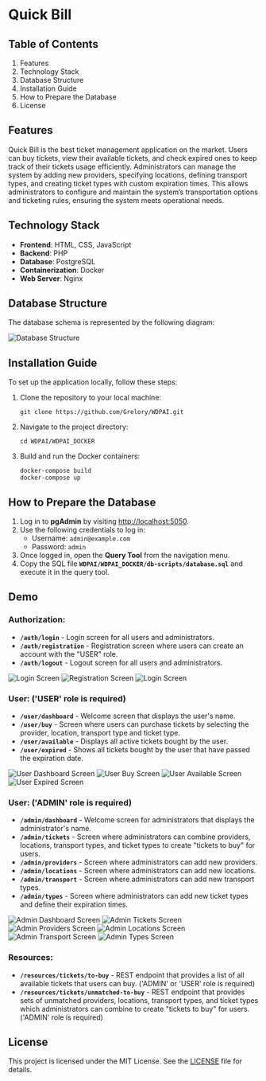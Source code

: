 # **Quick Bill**

## Table of Contents
1. Features
2. Technology Stack
3. Database Structure
4. Installation Guide
5. How to Prepare the Database
6. License

## Features
Quick Bill is the best ticket management application on the market. Users can buy tickets, view their available tickets, and check expired ones to keep track of their tickets usage efficiently. Administrators can manage the system by adding new providers, specifying locations, defining transport types, and creating ticket types with custom expiration times. This allows administrators to configure and maintain the system’s transportation options and ticketing rules, ensuring the system meets operational needs.

## Technology Stack
- **Frontend**: HTML, CSS, JavaScript
- **Backend**: PHP
- **Database**: PostgreSQL
- **Containerization**: Docker
- **Web Server**: Nginx

## Database Structure
The database schema is represented by the following diagram:

![Database Structure](resources/qb-erd.png)

## Installation Guide
To set up the application locally, follow these steps:

1. Clone the repository to your local machine:
    ```
    git clone https://github.com/Grelory/WDPAI.git
    ```
2. Navigate to the project directory:
    ```
    cd WDPAI/WDPAI_DOCKER
    ```
3. Build and run the Docker containers:
    ```
    docker-compose build
    docker-compose up
    ```

## How to Prepare the Database
1. Log in to **pgAdmin** by visiting [http://localhost:5050](http://localhost:5050).
2. Use the following credentials to log in:
    - Username: `admin@example.com`
    - Password: `admin`
3. Once logged in, open the **Query Tool** from the navigation menu.
4. Copy the SQL file **`WDPAI/WDPAI_DOCKER/db-scripts/database.sql`** and execute it in the query tool.

## Demo
### Authorization:
- **`/auth/login`** - Login screen for all users and administrators.
- **`/auth/registration`** - Registration screen where users can create an account with the "USER" role.
- **`/auth/logout`** - Logout screen for all users and administrators.

![Login Screen](resources/qb-demo-login.png) ![Registration Screen](resources/qb-demo-registration.png) ![Login Screen](resources/qb-demo-logout.png)

### User: ('USER' role is required)
- **`/user/dashboard`** - Welcome screen that displays the user's name.
- **`/user/buy`** - Screen where users can purchase tickets by selecting the provider, location, transport type and ticket type.
- **`/user/available`** - Displays all active tickets bought by the user.
- **`/user/expired`** - Shows all tickets bought by the user that have passed the expiration date.

![User Dashboard Screen](resources/qb-demo-user-dashboard.png) ![User Buy Screen](resources/qb-demo-user-buy.png) ![User Available Screen](resources/qb-demo-user-available.png) ![User Expired Screen](resources/qb-demo-user-expired.png)

### User: ('ADMIN' role is required)
- **`/admin/dashboard`** - Welcome screen for administrators that displays the administrator's name.
- **`/admin/tickets`** - Screen where administrators can combine providers, locations, transport types, and ticket types to create "tickets to buy" for users.
- **`/admin/providers`** - Screen where administrators can add new providers.
- **`/admin/locations`** - Screen where administrators can add new locations.
- **`/admin/transport`** - Screen where administrators can add new transport types.
- **`/admin/types`** - Screen where administrators can add new ticket types and define their expiration times.

![Admin Dashboard Screen](resources/qb-demo-admin-dashboard.png) ![Admin Tickets Screen](resources/qb-demo-admin-tickets.png) ![Admin Providers Screen](resources/qb-demo-admin-providers.png) ![Admin Locations Screen](resources/qb-demo-admin-locations.png) ![Admin Transport Screen](resources/qb-demo-admin-transport.png) ![Admin Types Screen](resources/qb-demo-admin-types.png)

### Resources: 
- **`/resources/tickets/to-buy`** - REST endpoint that provides a list of all available tickets that users can buy. ('ADMIN' or 'USER' role is required)
- **`/resources/tickets/unmatched-to-buy`** - REST endpoint that provides sets of unmatched providers, locations, transport types, and ticket types which administrators can combine to create "tickets to buy" for users. ('ADMIN' role is required)

## License
This project is licensed under the MIT License. See the [LICENSE](LICENSE) file for details.
